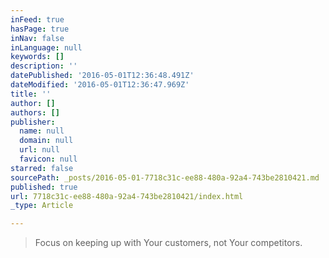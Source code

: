 ```yaml
---
inFeed: true
hasPage: true
inNav: false
inLanguage: null
keywords: []
description: ''
datePublished: '2016-05-01T12:36:48.491Z'
dateModified: '2016-05-01T12:36:47.969Z'
title: ''
author: []
authors: []
publisher:
  name: null
  domain: null
  url: null
  favicon: null
starred: false
sourcePath: _posts/2016-05-01-7718c31c-ee88-480a-92a4-743be2810421.md
published: true
url: 7718c31c-ee88-480a-92a4-743be2810421/index.html
_type: Article

---
```

> Focus on keeping up with Your customers, not Your competitors.